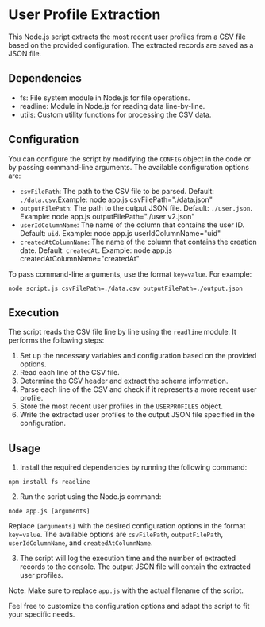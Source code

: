 # User Profile Extraction

This Node.js script extracts the most recent user profiles from a CSV file based on the provided configuration. The extracted records are saved as a JSON file.

## Dependencies

- fs: File system module in Node.js for file operations.
- readline: Module in Node.js for reading data line-by-line.
- utils: Custom utility functions for processing the CSV data.

## Configuration

You can configure the script by modifying the `CONFIG` object in the code or by passing command-line arguments. The available configuration options are:

- `csvFilePath`: The path to the CSV file to be parsed. Default: `./data.csv`.Example: node app.js csvFilePath="./data.json"
- `outputFilePath`: The path to the output JSON file. Default: `./user.json`. Example: node app.js outputFilePath="./user v2.json"
- `userIdColumnName`: The name of the column that contains the user ID. Default: `uid`. Example: node app.js userIdColumnName="uid"
- `createdAtColumnName`: The name of the column that contains the creation date. Default: `createdAt`. Example: node app.js createdAtColumnName="createdAt"

To pass command-line arguments, use the format `key=value`. For example:

```
node script.js csvFilePath=./data.csv outputFilePath=./output.json
```

## Execution

The script reads the CSV file line by line using the `readline` module. It performs the following steps:

1. Set up the necessary variables and configuration based on the provided options.
2. Read each line of the CSV file.
3. Determine the CSV header and extract the schema information.
4. Parse each line of the CSV and check if it represents a more recent user profile.
5. Store the most recent user profiles in the `USERPROFILES` object.
6. Write the extracted user profiles to the output JSON file specified in the configuration.

## Usage

1. Install the required dependencies by running the following command:

```
npm install fs readline
```

2. Run the script using the Node.js command:

```
node app.js [arguments]
```

Replace `[arguments]` with the desired configuration options in the format `key=value`. The available options are `csvFilePath`, `outputFilePath`, `userIdColumnName`, and `createdAtColumnName`.

3. The script will log the execution time and the number of extracted records to the console. The output JSON file will contain the extracted user profiles.

Note: Make sure to replace `app.js` with the actual filename of the script.

Feel free to customize the configuration options and adapt the script to fit your specific needs.
